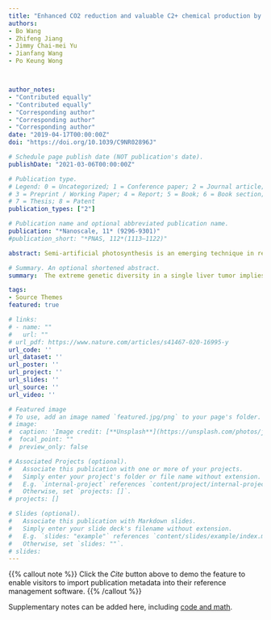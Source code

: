 ```yaml
---
title: "Enhanced CO2 reduction and valuable C2+ chemical production by a CdS-photosynthetic hybrid system"
authors:
- Bo Wang
- Zhifeng Jiang
- Jimmy Chai-mei Yu
- Jianfang Wang
- Po Keung Wong



author_notes:
- "Contributed equally"
- "Contributed equally"
- "Corresponding author"
- "Corresponding author"
- "Corresponding author"
date: "2019-04-17T00:00:00Z"
doi: "https://doi.org/10.1039/C9NR02896J"

# Schedule page publish date (NOT publication's date).
publishDate: "2021-03-06T00:00:00Z"

# Publication type.
# Legend: 0 = Uncategorized; 1 = Conference paper; 2 = Journal article;
# 3 = Preprint / Working Paper; 4 = Report; 5 = Book; 6 = Book section;
# 7 = Thesis; 8 = Patent
publication_types: ["2"]

# Publication name and optional abbreviated publication name.
publication: "*Nanoscale, 11* (9296-9301)"
#publication_short: "*PNAS, 112*(1113–1122)"

abstract: Semi-artificial photosynthesis is an emerging technique in recent years. Here, we presented an inorganic-biological hybrid system composed of photosynthetic Rhodopseudomonas palustris and CdS nanoparticles coated on the bacterial surface. Under visible light irradiation, the CO2 reduction and valuable C2+ chemical production of R. palustris could be promoted by the photo-induced electrons from the CdS NPs. The increased energy-rich NADPH cofactor promoted the generation of the Calvin cycle intermediate, glyceraldehyde-3-phosphate. As a result, the production of solid biomass, carotenoids and poly-β-hydroxybutyrate (PHB) was increased to 148%, 122% and 147%, respectively. The photosynthetic efficiency (PE) of CdS–R. palustris was elevated from the original 4.31% to 5.98%. The surface loaded NP amount and the material–cell interface both played important roles in the efficient electron generation and transduction. The CdS–R. palustris hybrid system also exhibited a survival advantage over its natural counterparts under the autotrophic conditions. Under a practical solar/dark cycle, the produced biomass, carotenoid and PHB from the hybrid system also reach 139%, 117% and 135%, respectively. The CdS-photosynthetic hybrid system represents a powerful and expandable platform for advanced CO2 reduction and solar-to-chemical (S2C) conversion.

# Summary. An optional shortened abstract.
summary:  The extreme genetic diversity in a single liver tumor implies clonal evolution under the non-Darwinian mode.

tags:
- Source Themes
featured: true

# links:
# - name: ""
#   url: ""
# url_pdf: https://www.nature.com/articles/s41467-020-16995-y
url_code: ''
url_dataset: ''
url_poster: ''
url_project: ''
url_slides: ''
url_source: ''
url_video: ''

# Featured image
# To use, add an image named `featured.jpg/png` to your page's folder. 
# image:
#  caption: 'Image credit: [**Unsplash**](https://unsplash.com/photos/jdD8gXaTZsc)'
#  focal_point: ""
#  preview_only: false

# Associated Projects (optional).
#   Associate this publication with one or more of your projects.
#   Simply enter your project's folder or file name without extension.
#   E.g. `internal-project` references `content/project/internal-project/index.md`.
#   Otherwise, set `projects: []`.
# projects: []

# Slides (optional).
#   Associate this publication with Markdown slides.
#   Simply enter your slide deck's filename without extension.
#   E.g. `slides: "example"` references `content/slides/example/index.md`.
#   Otherwise, set `slides: ""`.
# slides:
---
```


{{% callout note %}}
Click the *Cite* button above to demo the feature to enable visitors to import publication metadata into their reference management software.
{{% /callout %}}

Supplementary notes can be added here, including [code and math](https://sourcethemes.com/academic/docs/writing-markdown-latex/).

